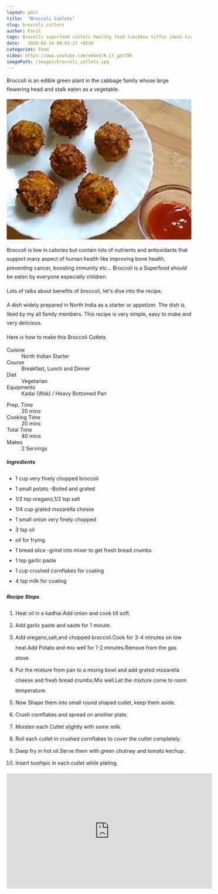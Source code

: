```yaml
---
layout: post
title:  "Broccoli Cutlets"
slug: broccoli_cutlers
author: Parul
tags: Brocolli superfood cutlets healthy food lunchbox tiffin ideas kids teatime snack eveningsnack vegetable vegetarian vegan cooking eating snack tea breakfast recipe
date:   2020-02-14 00:01:23 +0530
categories: Food
video: https://www.youtube.com/embed/R_LY_gatT0k
imagePath: /images/broccoli_cutlets.jpg
---
```

<p class="text-justify" style="line-height: 175%;">
Broccoli is an edible green plant in the cabbage family whose large flowering head and stalk eaten as a vegetable.
</p>

<div class="row">
    <div class="col-md-12"><img src="../images/broccoli_cutlets.jpg" alt="" class="rounded img-fluid mb-2"></div>
</div>

<p class="text-justify" style="line-height: 175%;">
Broccoli is low in calories but contain lots of nutrients and antioxidants that support many aspect of human health like improving bone health, preventing cancer, boosting immunity etc... Broccoli is a Superfood should be eaten by everyone especially children.
</p>

<p class="text-justify" style="line-height: 175%;">
Lots of talks about benefits of broccoli, let's dive into the recipe.
</p>

<p class="text-justify" style="line-height: 175%;">
A dish widely prepared in North India as a starter or appetizer. The dish is liked by my all family members. This recipe is very simple, easy to make and very delicious.
</p>

<p class="text-justify" style="line-height: 175%;">
Here is how to make this Broccoli Cutlets
</p>

<div class="row">
    <div class="col-md-6">
        <dl class="row">
            <dt class="col-sm-4">Cuisine</dt><dd class="col-sm-7">North Indian Starter</dd>
            <dt class="col-sm-4">Course</dt><dd class="col-sm-7">Breakfast, Lunch and Dinner</dd>
            <dt class="col-sm-4">Diet</dt><dd class="col-sm-7">Vegetarian</dd>
            <dt class="col-sm-4">Equipments</dt><dd class="col-sm-7">Kadai (Wok) / Heavy Bottomed Pan</dd>
        </dl>
    </div>
    <div class="col-md-6">
        <dl class="row">
            <dt class="col-sm-5">Prep. Time</dt><dd class="col-sm-7">20 mins</dd>
            <dt class="col-sm-5">Cooking Time</dt><dd class="col-sm-7">20 mins</dd>
            <dt class="col-sm-5">Total Time</dt><dd class="col-sm-7">40 mins</dd>
            <dt class="col-sm-5">Makes</dt><dd class="col-sm-7">2 Servings</dd>
        </dl>
    </div>
</div>

<div class="recipe-section-divider"></div>
<div class="row" id="ingredients">
    <div class="col-md-12"><h5 class="font-weight-bold">Ingredients</h5></div>
</div> 
<div class="row">
    <div class="col-md-12">
        <ul style="line-height: 200%">
            <li>1 cup very finely chopped broccoli</li>
            <li>1 small potato -Boiled and grated</li>
            <li>1/2 tsp oregano,1/2  tsp salt</li>
            <li>1/4 cup grated mozarella chesse</li>
            <li>1 small onion very finely chopped</li>
            <li>3 tsp oil</li>
            <li>oil for frying</li>
            <li>1 bread slice -grind into mixer to get fresh bread crumbs</li>
            <li>1 tsp garlic paste</li>
            <li>1 cup crushed cornflakes for coating</li>
            <li>4 tsp milk for coating</li>
        </ul>
    </div>
</div>

<div class="recipe-section-divider"></div>
<div class="row" id="recipe">
    <div class="col-md-12"><h5 class="font-weight-bold">Recipe Steps</h5></div>
</div>
<div class="row">
    <div class="col-md-12">
        <ol class="text-justify" style="line-height: 200%">
            <li style="margin-bottom:5px;">Heat oil in a kadhai.Add onion and cook till soft.</li>
            <li style="margin-bottom:5px;">Add garlic paste and saute for 1 minute.</li>
            <li style="margin-bottom:5px;">Add oregano,salt,and  chopped broccoli.Cook for 3-4 minutes on low heat.Add Potato and mix well for 1-2 minutes.Remove from the gas stove.</li>
            <li style="margin-bottom:5px;">Put the mixture from pan to a mixing bowl and add  grated mozarella cheese and fresh bread crumbs.Mix well.Let the mixture come to room temperature.</li>
            <li style="margin-bottom:5px;">Now Shape them into small  round shaped cutlet, keep them aside.</li>
            <li style="margin-bottom:5px;">Crush cornflakes and spread on another plate.</li>
            <li style="margin-bottom:5px;">Moisten each Cutlet slightly with some milk.</li>
            <li style="margin-bottom:5px;">Roll each cutlet  in crushed cornflakes to cover the cutlet completely.</li>
            <li style="margin-bottom:5px;">Deep fry in hot oil.Serve them with green chutney and tomato kechup.</li>
            <li style="margin-bottom:5px;">Insert toothpic in each cutlet while plating.</li>
        </ol>
    </div>
</div>
<div class="row" id="video">
    <div class="col-md-12">
        <div class="embed-responsive embed-responsive-16by9">
            <iframe width="560" height="315" src="https://www.youtube.com/embed/R_LY_gatT0k" frameborder="0" allow="accelerometer; autoplay; encrypted-media; gyroscope; picture-in-picture" allowfullscreen></iframe>
        </div>
    </div>
</div>
<br>